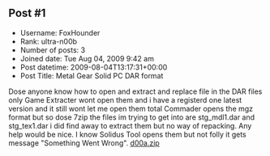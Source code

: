 ## Post #1
- Username: FoxHounder
- Rank: ultra-n00b
- Number of posts: 3
- Joined date: Tue Aug 04, 2009 9:42 am
- Post datetime: 2009-08-04T13:17:31+00:00
- Post Title: Metal Gear Solid PC DAR format

Dose anyone know how to open and extract and replace file in the DAR files only Game Extracter wont open them and i have a registerd one latest version and it still wont let me open them total Commader opens the mgz format but so dose 7zip the files im trying to get into are stg_mdl1.dar and stg_tex1.dar i did find away to extract them but no way of repacking. Any help would be nice. I know Solidus Tool opens them but not folly it gets message "Something Went Wrong".
[d00a.zip](https://xentaxbackup.github.io/file/2255_d00a.zip)
